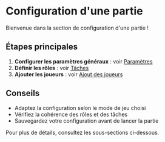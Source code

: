 # Configuration d'une partie

Bienvenue dans la section de configuration d'une partie !

## Étapes principales

1. **Configurer les paramètres généraux** : voir [Paramètres](./parametres)
2. **Définir les rôles** : voir [Tâches](./taches)
3. **Ajouter les joueurs** : voir [Ajout des joueurs](./ajout-joueurs.mdx)

## Conseils
- Adaptez la configuration selon le mode de jeu choisi
- Vérifiez la cohérence des rôles et des tâches
- Sauvegardez votre configuration avant de lancer la partie

Pour plus de détails, consultez les sous-sections ci-dessous.
